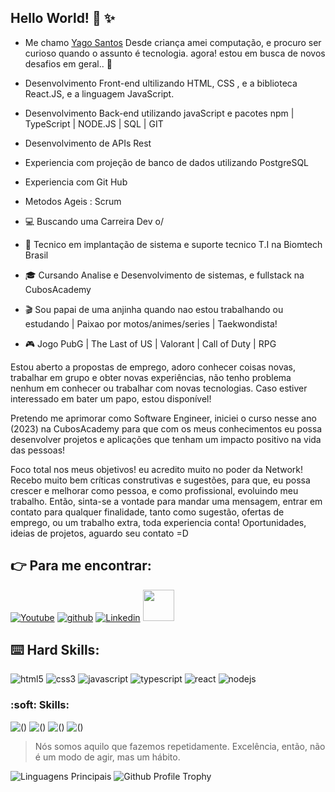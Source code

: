 ## Hello World! :love_you_gesture: :sparkles:

- Me chamo [Yago Santos](https://www.linkedin.com/in/yago-santos-devmaker) Desde criança amei computação, e procuro ser curioso quando o assunto é tecnologia. agora! estou em busca de novos desafios em geral.. :vulcan_salute:

- Desenvolvimento Front-end ultilizando HTML, CSS , e a biblioteca React.JS, e a linguagem JavaScript.
- Desenvolvimento Back-end utilizando javaScript e pacotes npm | TypeScript | NODE.JS | SQL | GIT 
- Desenvolvimento de APIs Rest 
- Experiencia com projeção de banco de dados utilizando PostgreSQL
- Experiencia com Git Hub
- Metodos Ageis : Scrum

- :computer: Buscando uma Carreira Dev o/
- :open_book: Tecnico em implantação de
sistema e suporte tecnico T.I na Biomtech Brasil
- :mortar_board: Cursando Analise e Desenvolvimento de sistemas, e fullstack na CubosAcademy 
- :clapper: Sou papai de uma anjinha quando nao estou trabalhando ou estudando | Paixao por motos/animes/series | Taekwondista! 
- :video_game: Jogo PubG | The Last of US | Valorant | Call of Duty | RPG 

Estou aberto a propostas de emprego, adoro conhecer coisas novas, trabalhar em grupo e obter novas experiências, não tenho problema nenhum em conhecer ou trabalhar com novas tecnologias. Caso estiver interessado em bater um papo, estou disponível!

Pretendo me aprimorar como Software Engineer, iniciei o curso nesse ano (2023) na CubosAcademy para que com os meus conhecimentos eu possa desenvolver projetos e aplicações que tenham um impacto positivo na vida das pessoas!

Foco total nos meus objetivos! eu acredito muito no poder da Network! Recebo muito bem críticas construtivas e sugestões, para que, eu possa crescer e melhorar como pessoa, e como profissional, evoluindo meu trabalho. Então, sinta-se a vontade para mandar uma mensagem, entrar em contato para qualquer finalidade, tanto como sugestão, ofertas de emprego, ou um trabalho extra, toda experiencia conta! Oportunidades, ideias de projetos, aguardo seu contato =D

## :point_right: Para me encontrar:
[![Youtube](https://img.shields.io/badge/YouTube-FF0000?style=for-the-badge&logo=youtube&logoColor=white)](https://www.youtube.com/c/jesscoderoficial)
[![github](https://img.shields.io/badge/GitHub-100000?style=for-the-badge&logo=github&logoColor=white)](https://github.com/yago-maker)
[![Linkedin](https://img.shields.io/badge/LinkedIn-0077B5?style=for-the-badge&logo=linkedin&logoColor=white)](https://www.linkedin.com/in/jessicamedeirospocarli/)
<a href="mailto:jessicamedeirosp96@gmail.com">
<img src="https://media.tenor.com/kXp0f-dmTXAAAAAi/%E6%94%B6%E5%88%B0-%E5%B7%A5%E4%BD%9C.gif" width="50px" />
</a>

## :keyboard: Hard Skills:

![html5](https://img.shields.io/badge/HTML5-E34F26?style=for-the-badge&logo=html5&logoColor=white)
![css3](https://img.shields.io/badge/CSS3-1572B6?style=for-the-badge&logo=css3&logoColor=white)
![javascript](https://img.shields.io/badge/JavaScript-323330?style=for-the-badge&logo=javascript&logoColor=F7DF1E)
![typescript](https://img.shields.io/badge/TypeScript-007ACC?style=for-the-badge&logo=typescript&logoColor=white)
![react](https://img.shields.io/badge/React-20232A?style=for-the-badge&logo=react&logoColor=61DAFB)
![nodejs](https://img.shields.io/badge/Node%20js-339933?style=for-the-badge&logo=nodedotjs&logoColor=white)


### :soft: Skills:
![()](https://img.shields.io/badge/HTML5-E34F26?style=for-the-badge&logo=html5&logoColor=white)
![()](https://img.shields.io/badge/CSS3-1572B6?style=for-the-badge&logo=css3&logoColor=white)
![()](https://img.shields.io/badge/TypeScript-007ACC?style=for-the-badge&logo=typescript&logoColor=white)
![()](https://img.shields.io/badge/React-20232A?style=for-the-badge&logo=react&logoColor=61DAFB)

 > Nós somos aquilo que fazemos repetidamente. Excelência, então, não é um modo de agir, mas um hábito.

![Linguagens Principais](https://github-readme-stats.vercel.app/api/top-langs/?username=yago-maker&theme=tokyonight&hide_border=true&custom_title=Linguagens%85%Principais)
![Github Profile Trophy](https://github-profile-trophy.vercel.app/?username=Yago-Dev&theme=onedark&no-frame=true&no-bg=true&margin-w=4)


